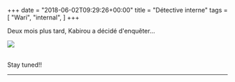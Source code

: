 +++
date = "2018-06-02T09:29:26+00:00"
title = "Détective interne"
tags = [
    "Wari",
    "internal",
]
+++

Deux mois plus tard, Kabirou a décidé d'enquêter...

<!--more-->

<div class="container" style="width:auto">
  <a target="blank" href="https://res.cloudinary.com/vincentstradic/image/upload/v1526053788/work/m29.jpg">
    <img src="https://res.cloudinary.com/vincentstradic/image/upload/v1526053788/work/m29.jpg" style="max-width:100%">
  </a>
</div>
<br>


Stay tuned!!


<hr>
